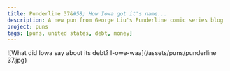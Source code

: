 ```yaml
---
title: Punderline 37&#58; How Iowa got it's name...
description: A new pun from George Liu's Punderline comic series blog
project: puns
tags: [puns, united states, debt, money]
---
```


![What did Iowa say about its debt? I-owe-waa](/assets/puns/punderline 37.jpg)
